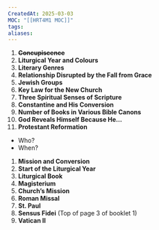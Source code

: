 ```yaml
---
CreatedAt: 2025-03-03
MOC: "[[HRT4M1 MOC]]"
tags: 
aliases:
---
```

1. ~~**Concupiscence**~~
2. **Liturgical Year and Colours**
3. **Literary Genres**
4. **Relationship Disrupted by the Fall from Grace**
5. **Jewish Groups**
6. **Key Law for the New Church**
7. **Three Spiritual Senses of Scripture**
8. **Constantine and His Conversion**
9. **Number of Books in Various Bible Canons**
10. **God Reveals Himself Because He…**
11. **Protestant Reformation**

- Who?
- When?

1. **Mission and Conversion**
2. **Start of the Liturgical Year**
3. **Liturgical Book**
4. **Magisterium**
5. **Church’s Mission**
6. **Roman Missal**
7. **St. Paul**
8. **Sensus Fidei** (Top of page 3 of booklet 1)
9. **Vatican II**